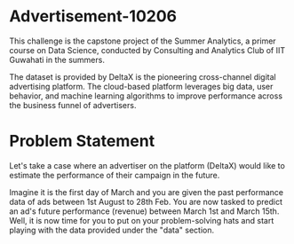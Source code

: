 # Advertisement-10206

This challenge is the capstone project of the Summer Analytics, a primer course on Data Science, conducted by Consulting and Analytics Club of IIT Guwahati in the summers.

The dataset is provided by DeltaX is the pioneering cross-channel digital advertising platform. The cloud-based platform leverages big data, user behavior, and machine learning algorithms to improve performance across the business funnel of advertisers.

# Problem Statement
Let's take a case where an advertiser on the platform (DeltaX) would like to estimate the performance of their campaign in the future.

Imagine it is the first day of March and you are given the past performance data of ads between 1st August to 28th Feb. You are now tasked to predict an ad's future performance (revenue) between March 1st and March 15th. Well, it is now time for you to put on your problem-solving hats and start playing with the data provided under the "data" section.
